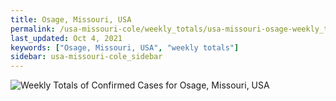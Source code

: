 ```yaml
---
title: Osage, Missouri, USA
permalink: /usa-missouri-cole/weekly_totals/usa-missouri-osage-weekly_totals.html
last_updated: Oct 4, 2021
keywords: ["Osage, Missouri, USA", "weekly totals"]
sidebar: usa-missouri-cole_sidebar
---
```


![Weekly Totals of Confirmed Cases for Osage, Missouri, USA](/covid_tracker/images/graphs/usa-missouri-osage-weekly_totals_graph.png)
